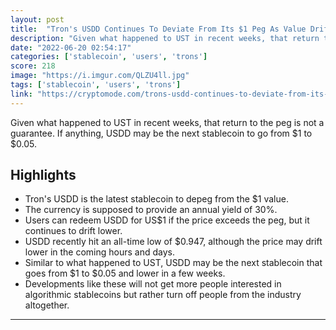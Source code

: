 ```yaml
---
layout: post
title:  "Tron's USDD Continues To Deviate From Its $1 Peg As Value Drifts Below $0.96"
description: "Given what happened to UST in recent weeks, that return to the peg is not a guarantee. If anything, USDD may be the next stablecoin to go from $1 to $0.05."
date: "2022-06-20 02:54:17"
categories: ['stablecoin', 'users', 'trons']
score: 218
image: "https://i.imgur.com/QLZU4ll.jpg"
tags: ['stablecoin', 'users', 'trons']
link: "https://cryptomode.com/trons-usdd-continues-to-deviate-from-its-1-peg-as-value-drifts-below-0-96/"
---
```


Given what happened to UST in recent weeks, that return to the peg is not a guarantee. If anything, USDD may be the next stablecoin to go from $1 to $0.05.

## Highlights

- Tron's USDD is the latest stablecoin to depeg from the $1 value.
- The currency is supposed to provide an annual yield of 30%.
- Users can redeem USDD for US$1 if the price exceeds the peg, but it continues to drift lower.
- USDD recently hit an all-time low of $0.947, although the price may drift lower in the coming hours and days.
- Similar to what happened to UST, USDD may be the next stablecoin that goes from $1 to $0.05 and lower in a few weeks.
- Developments like these will not get more people interested in algorithmic stablecoins but rather turn off people from the industry altogether.

---
